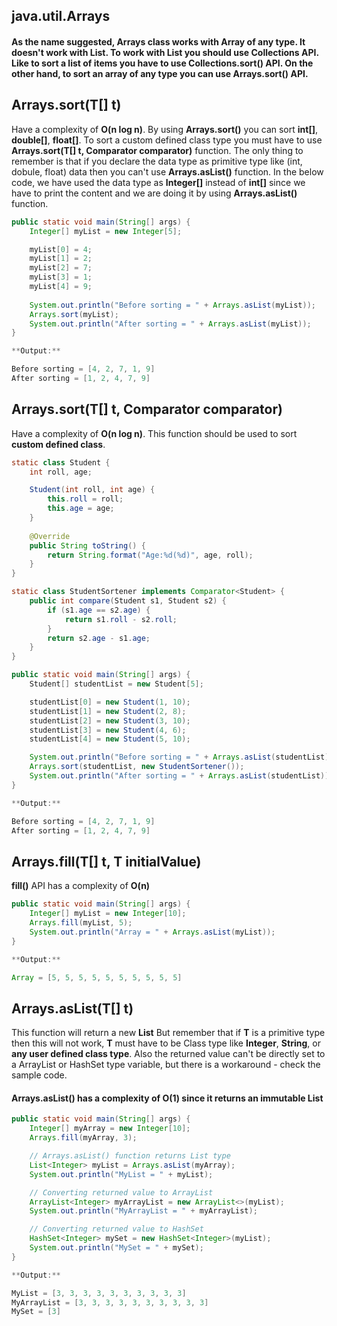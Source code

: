 ## java.util.Arrays

#### As the name suggested, Arrays class works with Array of any type. It doesn't work with List. To work with List you should use Collections API. Like to sort a list of items you have to use Collections.sort() API. On the other hand, to sort an array of any type you can use Arrays.sort() API.

## Arrays.sort(T[] t)

Have a complexity of **O(n log n)**. By using **Arrays.sort()** you can sort **int[]**, **double[]**, **float[]**. To sort a custom defined class type you must have to use **Arrays.sort(T[] t, Comparator<T> comparator)** function. The only thing to remember is that if you declare the data type as primitive type like (int, dobule, float) data then you can't use **Arrays.asList()** function. In the below code, we have used the data type as **Integer[]** instead of **int[]** since we have to print the content and we are doing it by using **Arrays.asList()** function.


```java
public static void main(String[] args) {
	Integer[] myList = new Integer[5];

	myList[0] = 4;
	myList[1] = 2;
	myList[2] = 7;
	myList[3] = 1;
	myList[4] = 9;
	
	System.out.println("Before sorting = " + Arrays.asList(myList));
	Arrays.sort(myList);
	System.out.println("After sorting = " + Arrays.asList(myList));
}

**Output:**

Before sorting = [4, 2, 7, 1, 9]
After sorting = [1, 2, 4, 7, 9]
```


## Arrays.sort(T[] t, Comparator comparator)

Have a complexity of **O(n log n)**. This function should be used to sort **custom defined class**.

```java
static class Student {
	int roll, age;

	Student(int roll, int age) {
		this.roll = roll;
		this.age = age;
	}
	
	@Override
	public String toString() {
		return String.format("Age:%d(%d)", age, roll);
	}
}

static class StudentSortener implements Comparator<Student> {
	public int compare(Student s1, Student s2) {
		if (s1.age == s2.age) {
			return s1.roll - s2.roll;
		}
		return s2.age - s1.age;
	}
}

public static void main(String[] args) {
	Student[] studentList = new Student[5];

	studentList[0] = new Student(1, 10);
	studentList[1] = new Student(2, 8);
	studentList[2] = new Student(3, 10);
	studentList[3] = new Student(4, 6);
	studentList[4] = new Student(5, 10);

	System.out.println("Before sorting = " + Arrays.asList(studentList));
	Arrays.sort(studentList, new StudentSortener());
	System.out.println("After sorting = " + Arrays.asList(studentList));
}

**Output:**

Before sorting = [4, 2, 7, 1, 9]
After sorting = [1, 2, 4, 7, 9]
```


## Arrays.fill(T[] t, T initialValue)

**fill()** API has a complexity of **O(n)**

```java
public static void main(String[] args) {
	Integer[] myList = new Integer[10];
	Arrays.fill(myList, 5);
	System.out.println("Array = " + Arrays.asList(myList));
}

**Output:**

Array = [5, 5, 5, 5, 5, 5, 5, 5, 5, 5]
```


## Arrays.asList(T[] t)

This function will return a new **List<T>** But remember that if **T** is a primitive type then this will not work, **T** must have to be Class type like **Integer**, **String**, or **any user defined class type**. Also the returned value can't be directly set to a ArrayList or HashSet type variable, but there is a workaround - check the sample code.

#### Arrays.asList() has a complexity of O(1) since it returns an immutable List

```java
public static void main(String[] args) {
	Integer[] myArray = new Integer[10];
	Arrays.fill(myArray, 3);

	// Arrays.asList() function returns List type
	List<Integer> myList = Arrays.asList(myArray);
	System.out.println("MyList = " + myList);

	// Converting returned value to ArrayList
	ArrayList<Integer> myArrayList = new ArrayList<>(myList);
	System.out.println("MyArrayList = " + myArrayList);

	// Converting returned value to HashSet
	HashSet<Integer> mySet = new HashSet<Integer>(myList);
	System.out.println("MySet = " + mySet);
}

**Output:**

MyList = [3, 3, 3, 3, 3, 3, 3, 3, 3, 3]
MyArrayList = [3, 3, 3, 3, 3, 3, 3, 3, 3, 3]
MySet = [3]
```
